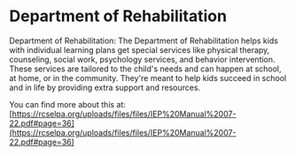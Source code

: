 # Department of Rehabilitation
Department of Rehabilitation: The Department of Rehabilitation helps kids with individual learning plans get special services like physical therapy, counseling, social work, psychology services, and behavior intervention. These services are tailored to the child's needs and can happen at school, at home, or in the community. They're meant to help kids succeed in school and in life by providing extra support and resources.

You can find more about this at: [https://rcselpa.org/uploads/files/files/IEP%20Manual%2007-22.pdf#page=36](https://rcselpa.org/uploads/files/files/IEP%20Manual%2007-22.pdf#page=36)
